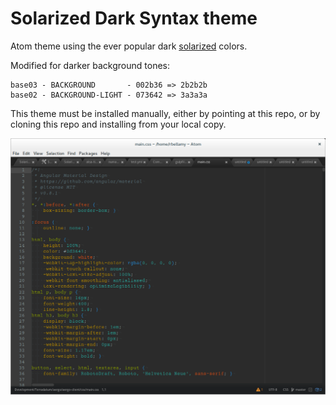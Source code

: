 # Solarized Dark Syntax theme

Atom theme using the ever popular dark [solarized] colors.

Modified for darker background tones:

```
base03 - BACKGROUND       - 002b36 => 2b2b2b
base02 - BACKGROUND-LIGHT - 073642 => 3a3a3a
```

This theme must be installed manually, either by pointing at this repo, or by
cloning this repo and installing from your local copy.

![](screenshot.png?raw=true)

[solarized]: http://ethanschoonover.com/solarized

